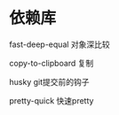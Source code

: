 # 依赖库

fast-deep-equal   对象深比较

copy-to-clipboard 复制

husky             git提交前的钩子

pretty-quick      快速pretty

